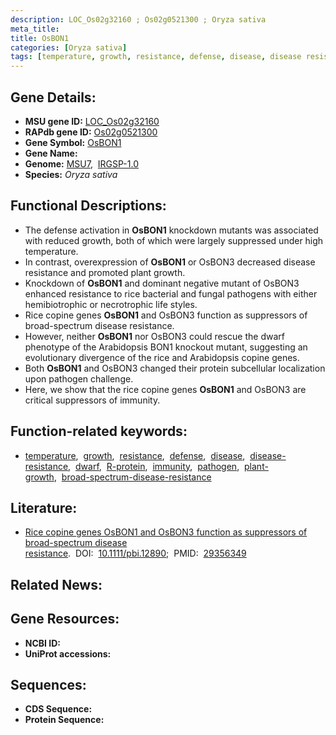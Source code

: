 ```yaml
---
description: LOC_Os02g32160 ; Os02g0521300 ; Oryza sativa
meta_title:
title: OsBON1
categories: [Oryza sativa]
tags: [temperature, growth, resistance, defense, disease, disease resistance, dwarf, R protein, immunity, pathogen, plant growth, broad-spectrum disease resistance]
---
```


## Gene Details:
- **MSU gene ID:** [LOC_Os02g32160](http://rice.uga.edu/cgi-bin/ORF_infopage.cgi?orf=LOC_Os02g32160)  
- **RAPdb gene ID:** [Os02g0521300](https://rapdb.dna.affrc.go.jp/locus/?name=Os02g0521300)  
- **Gene Symbol:** <u>OsBON1</u>
- **Gene Name:**
- **Genome:**  [MSU7](http://rice.uga.edu/),&nbsp;&nbsp;[IRGSP-1.0](https://rapdb.dna.affrc.go.jp/download/irgsp1.html)
- **Species:** *Oryza sativa*

## Functional Descriptions:
   - The defense activation in **OsBON1** knockdown mutants was associated with reduced growth, both of which were largely suppressed under high temperature.
   - In contrast, overexpression of **OsBON1** or OsBON3 decreased disease resistance and promoted plant growth.
   - Knockdown of **OsBON1** and dominant negative mutant of OsBON3 enhanced resistance to rice bacterial and fungal pathogens with either hemibiotrophic or necrotrophic life styles.
   - Rice copine genes **OsBON1** and OsBON3 function as suppressors of broad-spectrum disease resistance.
   - However, neither **OsBON1** nor OsBON3 could rescue the dwarf phenotype of the Arabidopsis BON1 knockout mutant, suggesting an evolutionary divergence of the rice and Arabidopsis copine genes.
   - Both **OsBON1** and OsBON3 changed their protein subcellular localization upon pathogen challenge.
   - Here, we show that the rice copine genes **OsBON1** and OsBON3 are critical suppressors of immunity.

## Function-related keywords:
   - [temperature](/tags/temperature/),&nbsp;&nbsp;[growth](/tags/growth/),&nbsp;&nbsp;[resistance](/tags/resistance/),&nbsp;&nbsp;[defense](/tags/defense/),&nbsp;&nbsp;[disease](/tags/disease/),&nbsp;&nbsp;[disease-resistance](/tags/disease-resistance/),&nbsp;&nbsp;[dwarf](/tags/dwarf/),&nbsp;&nbsp;[R-protein](/tags/R-protein/),&nbsp;&nbsp;[immunity](/tags/immunity/),&nbsp;&nbsp;[pathogen](/tags/pathogen/),&nbsp;&nbsp;[plant-growth](/tags/plant-growth/),&nbsp;&nbsp;[broad-spectrum-disease-resistance](/tags/broad-spectrum-disease-resistance/)

## Literature:
   - [Rice copine genes OsBON1 and OsBON3 function as suppressors of broad-spectrum disease resistance](https://www.doi.org/10.1111/pbi.12890).&nbsp;&nbsp;DOI:&nbsp;&nbsp;[10.1111/pbi.12890](https://www.doi.org/10.1111/pbi.12890);&nbsp;&nbsp;PMID:&nbsp;&nbsp;[29356349](https://pubmed.ncbi.nlm.nih.gov/29356349/)

## Related News:

## Gene Resources:
- **NCBI ID:**  []()
- **UniProt accessions:** [](https://www.uniprot.org/uniprotkb//entry)

## Sequences:
- **CDS Sequence:**
- **Protein Sequence:**
